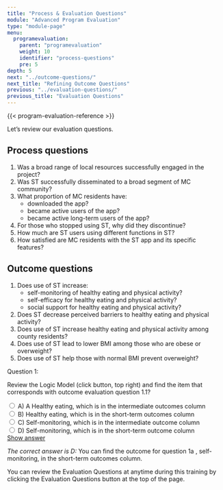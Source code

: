 ```yaml
---
title: "Process & Evaluation Questions"
module: "Advanced Program Evaluation"
type: "module-page"
menu:
  programevaluation:
    parent: "programevaluation"
    weight: 10
    identifier: "process-questions"
    pre: 5
depth: 5
next: "../outcome-questions/"
next_title: "Refining Outcome Questions"
previous: "../evaluation-questions/"
previous_title: "Evaluation Questions"
---
```


{{< program-evaluation-reference >}}

Let’s review our evaluation questions.

## Process questions

1. Was a broad range of local resources successfully engaged in the project?
2. Was ST successfully disseminated to a broad segment of MC community?
3. What proportion of MC residents have:
    * downloaded the app?
    * became active users of the app?
    * became active long-term users of the app?
4. For those who stopped using ST, why did they discontinue?
5. How much are ST users using different functions in ST?
6. How satisfied are MC residents with the ST app and its specific features?

## Outcome questions

1. Does use of ST increase:
    * self-monitoring of healthy eating and physical activity?
    * self-efficacy for healthy eating and physical activity?
    * social support for healthy eating and physical activity?
2. Does ST decrease perceived barriers to healthy eating and physical activity?
3. Does use of ST increase healthy eating and physical activity among county residents?
4. Does use of ST lead to lower BMI among those who are obese or overweight?
5. Does use of ST help those with normal BMI prevent overweight?

<div class="cases">
<div class="casetitle">
    Question 1:
</div><!-- /.casetitle -->
<div class="casecontent">
<div class="casequestion">
<p>Review the Logic Model (click button, top right) and find the item that corresponds with outcome evaluation question 1.1?</p>
<div class="answer-value md-radio">
<input name="question58" id="question58a" type="radio" value="A">
<label for="question58a">A)
A Healthy eating, which is in the intermediate outcomes column
</label>
</div>
<div class="answer-value md-radio">
<input name="question58" id="question58b" type="radio" value="B">
<label for="question58b">B)
Healthy eating, which is in the short-term outcomes column
</label>
</div>
<div class="answer-value md-radio">
<input name="question58" id="question58c" type="radio" value="C">
<label for="question58c">C)
Self-monitoring, which is in the intermediate outcome column
</label>
</div>
<div class="answer-value md-radio">
<input name="question58" id="question58d" type="radio" value="D">
<label for="question58d">D)
Self-monitoring, which is in the short-term outcome column
</label>
</div>
</div><!-- /.casequestion -->
<div class="casesanswerdisplay">
<a class="moretoggle btn btn-link" href="#q58">Show answer <i class="fas fa-angle-double-right"></i></a>
<div class="toggleable" id="q58">
<p>
<i>The correct answer is D:</i> You can find the outcome for question 1a , self-monitoring, in the short-term outcomes column.
</p>
</div>
</div>
</div><!-- /.casecontent -->
</div><!-- /.cases -->

<div class="alert alert-primary">
  You can review the Evaluation Questions at anytime during this training by clicking the Evaluation Questions button at the top of the page.
</div>



